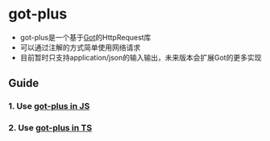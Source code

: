 # got-plus

- got-plus是一个基于[Got](https://www.npmjs.com/package/got)的HttpRequest库
- 可以通过注解的方式简单使用网络请求
- 目前暂时只支持application/json的输入输出，未来版本会扩展Got的更多实现


## Guide

### 1. Use [got-plus in JS](./sample/js/README.md) 
### 2. Use [got-plus in TS](./sample/ts/README.md) 
